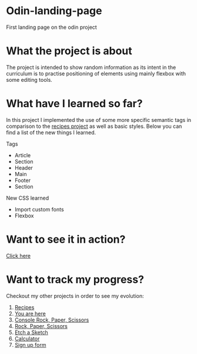 # Odin-landing-page

First landing page on the odin project

# What the project is about

The project is intended to show random information as its intent in the curriculum is to practise positioning of elements using mainly flexbox with some editing tools.

# What have I learned so far?

In this project I implemented the use of some more specific semantic tags in comparison to the <a href="https://github.com/hroglardev/odin-recipes">recipes project</a> as well as basic styles. Below you can find a list of the new things I learned.

Tags

<ul>
  <li>Article</li>
  <li>Section</li>
  <li>Header</li>
  <li>Main</li>
  <li>Footer</li>
  <li>Section</li>
</ul>

New CSS learned

<ul>
  <li>Import custom fonts</li>
  <li>Flexbox</li>
</ul>

# Want to see it in action?

<a href="https://hroglardev.github.io/Odin-landing-page/">Click here</a>

# Want to track my progress?

Checkout my other projects in order to see my evolution:

<ol>
  <li><a href="https://github.com/hroglardev/odin-recipes" target="_blank">Recipes</a></li>
  <li><a href="https://github.com/hroglardev/Odin-landing-page" target="_blank">You are here</a></li>
  <li><a href="https://github.com/hroglardev/Rock-Paper-Scissors-TOP-Console" target="_blank">Console Rock, Paper, Scissors</a></li>
  <li><a href="https://github.com/hroglardev/Rock-Paper-Scissors-TOP" target="_blank">Rock, Paper, Scissors</a></li>
  <li><a href="https://github.com/hroglardev/Etch-a-Sketch" target="_blank">Etch a Sketch</a></li>
  <li><a href="https://github.com/hroglardev/Calculator" target="_blank">Calculator</a></li>
  <li><a href="https://github.com/hroglardev/Sign-up-form-TOP" target="_blank">Sign up form</a></li>
</ol>
